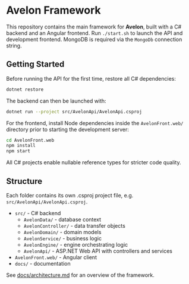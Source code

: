 # Avelon Framework

This repository contains the main framework for **Avelon**, built with a C# backend and an Angular frontend. Run `./start.sh` to launch the API and development frontend. MongoDB is required via the `MongoDb` connection string.

## Getting Started

Before running the API for the first time, restore all C# dependencies:

```bash
dotnet restore
```

The backend can then be launched with:

```bash
dotnet run --project src/AvelonApi/AvelonApi.csproj
```

For the frontend, install Node dependencies inside the `AvelonFront.web/` directory prior to starting the development server:

```bash
cd AvelonFront.web
npm install
npm start
```

All C# projects enable nullable reference types for stricter code quality.


## Structure
Each folder contains its own .csproj project file, e.g. `src/AvelonApi/AvelonApi.csproj`.

- `src/` - C# backend
  - `AvelonData/` - database context
  - `AvelonController/` - data transfer objects
  - `AvelonDomain/` - domain models
  - `AvelonService/` - business logic
  - `AvelonEngine/` - engine orchestrating logic
  - `AvelonApi/` - ASP.NET Web API with controllers and services
- `AvelonFront.web/` - Angular client
- `docs/` - documentation

See [docs/architecture.md](docs/architecture.md) for an overview of the framework.
